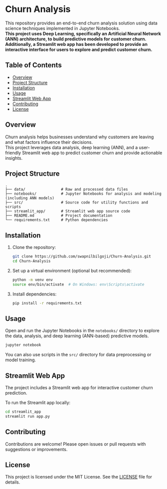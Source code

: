 # Churn Analysis

This repository provides an end-to-end churn analysis solution using data science techniques implemented in Jupyter Notebooks.  
**This project uses Deep Learning, specifically an Artificial Neural Network (ANN) architecture, to build predictive models for customer churn.**  
**Additionally, a Streamlit web app has been developed to provide an interactive interface for users to explore and predict customer churn.**

## Table of Contents

- [Overview](#overview)
- [Project Structure](#project-structure)
- [Installation](#installation)
- [Usage](#usage)
- [Streamlit Web App](#streamlit-web-app)
- [Contributing](#contributing)
- [License](#license)

## Overview

Churn analysis helps businesses understand why customers are leaving and what factors influence their decisions.  
This project leverages data analysis, deep learning (ANN), and a user-friendly Streamlit web app to predict customer churn and provide actionable insights.

## Project Structure


```
.
├── data/                # Raw and processed data files
├── notebooks/           # Jupyter Notebooks for analysis and modeling (including ANN models)
├── src/                 # Source code for utility functions and scripts
├── streamlit_app/       # Streamlit web app source code
├── README.md            # Project documentation
└── requirements.txt     # Python dependencies
```

## Installation

1. Clone the repository:
   ```sh
   git clone https://github.com/swapnilbilgoji/Churn-Analysis.git
   cd Churn-Analysis
   ```
2. Set up a virtual environment (optional but recommended):
   ```sh
   python -m venv env
   source env/bin/activate  # On Windows: env\Scripts\activate
   ```
3. Install dependencies:
   ```sh
   pip install -r requirements.txt
   ```

## Usage

Open and run the Jupyter Notebooks in the `notebooks/` directory to explore the data, analysis, and deep learning (ANN-based) predictive models.

```sh
jupyter notebook
```

You can also use scripts in the `src/` directory for data preprocessing or model training.

## Streamlit Web App

The project includes a Streamlit web app for interactive customer churn prediction.

To run the Streamlit app locally:

```sh
cd streamlit_app
streamlit run app.py
```

## Contributing

Contributions are welcome! Please open issues or pull requests with suggestions or improvements.

## License

This project is licensed under the MIT License. See the [LICENSE](LICENSE) file for details.
